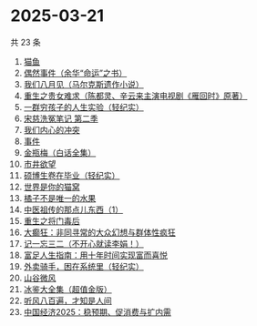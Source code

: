# 2025-03-21

共 23 条

<!-- BEGIN WEREAD -->
<!-- 最后更新时间 2025-03-21 03:19:04 +0800 -->
1. [猫鱼](https://weread.qq.com/web/bookDetail/e2932ea0813ab9c1cg018af3)
1. [偶然事件（余华“命运”之书）](https://weread.qq.com/web/bookDetail/81a32510813ab9c42g013918)
1. [我们八月见（马尔克斯遗作小说）](https://weread.qq.com/web/bookDetail/9b7329e0813ab9c5fg01337c)
1. [重生之贵女难求（陈都灵、辛云来主演电视剧《雁回时》原著）](https://weread.qq.com/web/bookDetail/c7332ce0533fd8c73424907)
1. [一群穷孩子的人生实验（轻纪实）](https://weread.qq.com/web/bookDetail/88332a70813ab9c22g016fd8)
1. [宋慈洗冤笔记 第二季](https://weread.qq.com/web/bookDetail/07732ce0813ab9c2ag01157f)
1. [我们内心的冲突](https://weread.qq.com/web/bookDetail/5cf322f0813ab9b69g013443)
1. [事件](https://weread.qq.com/web/bookDetail/d1132fa0813ab9c2ag017b50)
1. [金瓶梅（白话全集）](https://weread.qq.com/web/bookDetail/b0b32130813ab9c34g016c1e)
1. [市井欲望](https://weread.qq.com/web/bookDetail/89f329c0813ab9be8g018f47)
1. [硕博生卷在毕业（轻纪实）](https://weread.qq.com/web/bookDetail/ee632080813ab9c3fg013f96)
1. [世界是你的猫窝](https://weread.qq.com/web/bookDetail/16f32300813ab9460g01200a)
1. [橘子不是唯一的水果](https://weread.qq.com/web/bookDetail/293326407169980c293f877)
1. [中医祖传的那点儿东西（1）](https://weread.qq.com/web/bookDetail/7e4329f05b94af7e4153604)
1. [重生之将门毒后](https://weread.qq.com/web/bookDetail/94a326c05b7e9794ace7299)
1. [大癫狂：非同寻常的大众幻想与群体性疯狂](https://weread.qq.com/web/bookDetail/bad32960813ab9b69g01553c)
1. [记一忘三二（不开心就读李娟！）](https://weread.qq.com/web/bookDetail/f1c321d0813ab6e60g0141c1)
1. [富足人生指南：用十年时间实现富而喜悦](https://weread.qq.com/web/bookDetail/1c832fa0813ab9bd6g015405)
1. [外卖骑手，困在系统里（轻纪实）](https://weread.qq.com/web/bookDetail/a0c323c0813ab9c32g0177c0)
1. [山谷微风](https://weread.qq.com/web/bookDetail/ef3327d0813ab9c1bg0120a3)
1. [冰鉴大全集（超值金版）](https://weread.qq.com/web/bookDetail/f9b3273054db7ff9b7cc5b4)
1. [听风八百遍，才知是人间](https://weread.qq.com/web/bookDetail/848325a0813ab849ag010245)
1. [中国经济2025：稳预期、促消费与扩内需](https://weread.qq.com/web/bookDetail/69032b80813ab9bf0g016c99)
<!-- END WEREAD -->